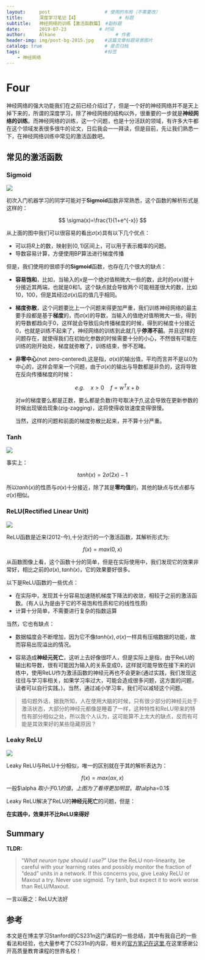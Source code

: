 ```yaml
---
layout:     post                    # 使用的布局（不需要改）
title:      深度学习笔记【4】               # 标题 
subtitle:   神经网络的训练【激活函数篇】 #副标题
date:       2019-07-23            # 时间
author:     Alkane                      # 作者
header-img: img/post-bg-2015.jpg    #这篇文章标题背景图片
catalog: true                       # 是否归档
tags:                               #标签
    - 神经网络
---
```


# Four

神经网络的强大功能我们在之前已经介绍过了，但是一个好的神经网络并不是天上掉下来的，所谓的深度学习，除了神经网络的结构以外，很重要的一步就是**神经网络的训练**。而神经网络的训练，这一个问题，也是十分活跃的领域，有许多大牛都在这个领域发表很多很牛的论文，日后我会一一拜读，但是目前，先让我们熟悉一下，在神经网络训练中常见的激活函数吧。



## 常见的激活函数

### Sigmoid

![](https://ae01.alicdn.com/kf/Ha3b4443192034779b12602ecadbd574fv.png)



初次入门机器学习的同学可能对于**Sigmoid**函数非常熟悉，这个函数的解析形式是这样的：


$$
\sigma(x)=\frac{1}{1+e^{-x}}
$$


从上面的图中我们可以很容易的看出$\sigma(x)$具有以下几个优点：

- 可以将$R$上的数，映射到$(0,1)$区间上，可以用于表示概率的问题。
- 导数容易计算，方便使用BP算法进行梯度传播



但是，我们使用的很顺手的**Sigmoid**函数，也存在几个很大的缺点：

- **容易饱和**，比如，当输入的$x$是一个绝对值稍微大一些的数，此时的$\sigma(x)$就十分接近其两端，也就是0和1。这个缺点就会导致两个可能相差很大的数，比如10，100，但是其经过$\sigma(x)$后的值几乎相同。

- **梯度弥散**，这个问题要比上一个问题来得更加严重，我们训练神经网络的最主要手段都是基于**梯度**的，而$\sigma(x)$的导数，当输入的值绝对值稍微大一些，得到的导数都趋向于0，这样就会导致后向传播梯度的时候，得到的梯度十分接近0，也就是训练不起来了，神经网络的训练到此就几乎**停滞不前**。并且这样的问题存在，就使得我们在初始化参数的时候需要十分的小心，不然很有可能在训练的刚开始处，梯度就弥散了，训练结束，惨不忍睹。

- **非零中心**(not zero-centered),这是指，$\sigma(x)$的输出值，平均而言并不是以0为中心的，这样会带来一个问题，由于$\sigma(x)$的输出与导数都是非负的，这将导致在反向传播梯度的时候：

  

  
  $$
  e.g. \quad x>0\quad f=w^Tx+b
  $$
  

  对$w$的梯度要么都是正数，要么都是负数(符号取决于$f$),这会导致在更新参数的时候出现锯齿现象(zig-zagging)，这将使得收敛速度变得很慢。

  

  当然，这样的问题和前面的梯度弥散比起来，并不算十分严重。

  

  

### Tanh

![](https://ae01.alicdn.com/kf/HTB1D45SbkT2gK0jSZPc763KkpXag.png)

事实上：


$$
tanh(x)=2\sigma(2x)-1
$$


所以$tanh(x)$的性质与$\sigma(x)$十分接近，除了其是**零均值**的，其他的缺点与优点都与$\sigma(x)$相似。



### ReLU(Rectified Linear Unit)

![](https://ae01.alicdn.com/kf/HTB1GliRboT1gK0jSZFh761AtVXaw.png)

ReLU函数是近来(2012-今),十分流行的一个激活函数，其解析形式为:


$$
f(x)=max(0,x)
$$


从函数图像上看，这个函数十分的简单，但是在实际使用中，我们发现它的效果非常好，相比之前的$\sigma(x) , tanh(x)$，它的效果要好很多。



以下是ReLU函数的一些优点：

- 在实际中，发现其十分容易加速随机梯度下降法的收敛，相较于之前的激活函数。(有人认为是由于它的不易饱和性质和它的线性性质)
- 计算十分简单，不需要进行复杂的指数运算

当然，它也有缺点：

- 数据幅度会不断增加，因为它不像$tanh(x),\sigma(x)$一样具有压缩数据的功能，故而容易出现溢出的情况。

- 容易造成**神经元死亡**，这听上去好像很吓人，但是实际上是指，由于ReLU的输出和导数，很有可能因为输入的关系变成0，这样就可能导致在接下来的训练中，使用ReLU作为激活函数的神经元再也不会更新(通过实践，我们发现这往往与学习率相关，如果学习率过大，可能会造成很多问题，这方面的问题，读者可以自行实践。)，当然，通过减小学习率，我们可以减轻这个问题。

> 插句题外话，据我所知，人在使用大脑的时候，只有很少部分的神经元处于激活状态，大部分的神经元都像是睡着了一样，这种特性和ReLU带来的特性有部分相似之处，所以我个人认为，这可能算不上太大的缺点，反而有可能是其效果好的某些隐藏原因？



### Leaky ReLU

![](https://ae01.alicdn.com/kf/HTB1Vm9Tbhn1gK0jSZKP760vUXXad.png)

Leaky ReLU与ReLU十分相似，唯一的区别就在于其的解析表达为：


$$
f(x)=max(\alpha x,x)
$$
一般$\alpha $取小于0.1的值，上图为了看得更加明显，取$\alpha=0.1$



Leaky ReLU解决了ReLU的**神经元死亡**的问题，但是：



**在实践中，效果并不比ReLU来得好**



## Summary

**TLDR:** 

> “*What neuron type should I use?*” Use the ReLU non-linearity, be careful with your learning rates and possibly monitor the fraction of “dead” units in a network. If this concerns you, give Leaky ReLU or Maxout a try. Never use sigmoid. Try tanh, but expect it to work worse than ReLU/Maxout.

一言以蔽之：ReLU大法好



## 参考

本文是在博主学习Stanford的CS231n这门课后的一些总结，其中有我自己的一些看法和经验，也大量参考了CS231n的内容，相关的[官方笔记在这里](<http://cs231n.github.io/neural-networks-1/>),在这里感谢公开高质量教育课程的世界名校！

